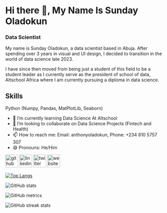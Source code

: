 
# Hi there 👋, My Name Is Sunday Oladokun
### Data Scientist

My name is Sunday Oladokun, a data scientist based in Abuja.
After spending over 3 years in visual and UI design, I decided to transition in the world of data science late 2023.

I have since then moved from being just a student of this field to be a student leader as I currently serve as the president of school of data, Altschool Africa where I am currently pursuing a diploma in data science.

## Skills 
Python (Numpy, Pandas, MatPlotLib, Seaborn)

- 🌱 I’m currently learning Data Science At Altschool 
- 👯 I’m looking to collaborate on Data Science Projects (Fintech and Health) 
- 📫 How to reach me: Email: anthonyoladokun, Phone: +234 810 5757 307 
- 😄 Pronouns: He/Him 


[<img src='https://cdn.jsdelivr.net/npm/simple-icons@3.0.1/icons/github.svg' alt='github' height='40'>](https://github.com/Black-Concept)  [<img src='https://cdn.jsdelivr.net/npm/simple-icons@3.0.1/icons/linkedin.svg' alt='linkedin' height='40'>](https://www.linkedin.com/in/https://www.linkedin.com/in/sunday-obasanjo-oladokun-20b7a5113/)  [<img src='https://cdn.jsdelivr.net/npm/simple-icons@3.0.1/icons/twitter.svg' alt='twitter' height='40'>](https://twitter.com/https://twitter.com/BlackedConcept)  [<img src='https://cdn.jsdelivr.net/npm/simple-icons@3.0.1/icons/icloud.svg' alt='website' height='40'>](https://www.datascienceportfol.io/sundayoladokun)  

[![Top Langs](https://github-readme-stats.vercel.app/api/top-langs/?username=Sunday-Oladokun)](https://github.com/anuraghazra/github-readme-stats)

![GitHub stats](https://github-readme-stats.vercel.app/api?username=Sunday-Oladokun&show_icons=true)  

![GitHub metrics](https://metrics.lecoq.io/Sunday-Oladokun)  

![GitHub streak stats](https://streak-stats.demolab.com/?user=Sunday-Oladokun)  

